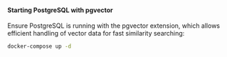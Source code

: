 #### Starting PostgreSQL with pgvector
Ensure PostgreSQL is running with the pgvector extension, which allows efficient handling of vector data for fast similarity searching:
```bash
docker-compose up -d
```
